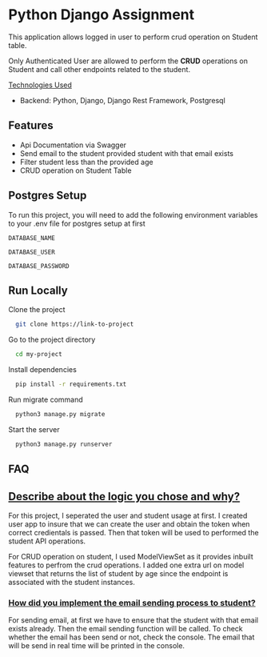
# Python Django Assignment

This application allows logged in user to perform crud operation on Student  table.

Only Authenticated User are allowed to perform the **CRUD** operations on Student and call other endpoints related to the student.

<u>Technologies Used</u>
- Backend: Python, Django, Django Rest Framework, Postgresql





## Features

- Api Documentation via Swagger
- Send email to the student provided student with that email exists
- Filter student less than the provided age
- CRUD operation on Student Table


## Postgres Setup

To run this project, you will need to add the following environment variables to your .env file for postgres setup at first

`DATABASE_NAME`

`DATABASE_USER`

`DATABASE_PASSWORD`

## Run Locally

Clone the project

```bash
  git clone https://link-to-project
```

Go to the project directory

```bash
  cd my-project
```

Install dependencies

```bash
  pip install -r requirements.txt
```

Run migrate command

```bash
  python3 manage.py migrate
```

Start the server

```bash
  python3 manage.py runserver
```


## FAQ

## <u> Describe about the logic you chose and why? </u>

For this project, I seperated the user and student usage at first. I created user app to insure that we can create the user and obtain the token when correct credientals is passed. Then that token will be used to performed the student API operations.

For CRUD operation on student, I used ModelViewSet as it provides inbuilt features to perfrom the crud operations. I added one extra url on model viewset that returns the list of student by age since the endpoint is associated with the student instances.

### <u> How did you implement the email sending process to student? </u>

For sending email, at first we have to ensure that the student with that email exists already. Then the email sending function will be called. To check whether the email has been send or not, check the console. The email that will be send in real time will be printed in the console.
